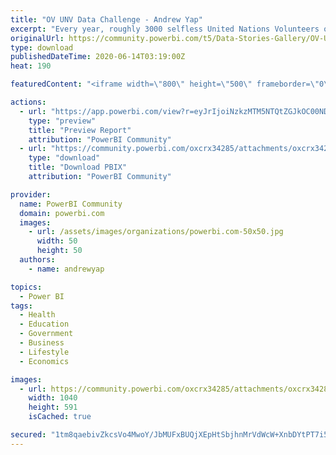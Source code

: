 ```yaml
---
title: "OV UNV Data Challenge - Andrew Yap"
excerpt: "Every year, roughly 3000 selfless United Nations Volunteers offer their time and expertise to make the world a better place. On behalf of United"
originalUrl: https://community.powerbi.com/t5/Data-Stories-Gallery/OV-UNV-Data-Challenge-Andrew-Yap/m-p/1157632
type: download
publishedDateTime: 2020-06-14T03:19:00Z
heat: 190

featuredContent: "<iframe width=\"800\" height=\"500\" frameborder=\"0\" src=\"https://app.powerbi.com/view?r=eyJrIjoiNzkzMTM5NTQtZGJkOC00NDZmLWI4YTYtZjFjMzA1YmMxNTNkIiwidCI6IjA2ODQ3YTc5LTUwYjUtNDM2MC1iYjhlLTYzNTc1M2Y4MzEyOSIsImMiOjEwfQ%3D%3D\"></iframe>"

actions:
  - url: "https://app.powerbi.com/view?r=eyJrIjoiNzkzMTM5NTQtZGJkOC00NDZmLWI4YTYtZjFjMzA1YmMxNTNkIiwidCI6IjA2ODQ3YTc5LTUwYjUtNDM2MC1iYjhlLTYzNTc1M2Y4MzEyOSIsImMiOjEwfQ%3D%3D"
    type: "preview"
    title: "Preview Report"
    attribution: "PowerBI Community"
  - url: "https://community.powerbi.com/oxcrx34285/attachments/oxcrx34285/DataStoriesGallery/4098/4/OV_UNV_Data_Challenge-Andrew_Yap.pbix"
    type: "download"
    title: "Download PBIX"
    attribution: "PowerBI Community"

provider:
  name: PowerBI Community
  domain: powerbi.com
  images:
    - url: /assets/images/organizations/powerbi.com-50x50.jpg
      width: 50
      height: 50
  authors:
    - name: andrewyap

topics:
  - Power BI
tags:
  - Health
  - Education
  - Government
  - Business
  - Lifestyle
  - Economics

images:
  - url: https://community.powerbi.com/oxcrx34285/attachments/oxcrx34285/DataStoriesGallery/4098/3/photo_2020-06-18%2013.59.24.png
    width: 1040
    height: 591
    isCached: true

secured: "1tm8qaebivZkcsVo4MwoY/JbMUFxBUQjXEpHtSbjhnMrVdWcW+XnbDYtPT7i5EcKvGhf93GPOCsHC2yQ3Qys4XunTYZA+O4eCQTjFcEM3eVOo9mcxyStpODbusVtBS+yKR5PXM7uSK+EU0uZb4tE2qp46h+jCwvnlw3NpoAQaJdgqHTl+jqQwmSFejkehLSvWrixIia+3GQyybG/ept01wgnYLO/Ie4Ygc71BZllcG7EDu6Wjto8crXGNyqIfiVgc76EJVsP1eVGPc2VYchEvrEDaPEEwub/dEYDub9wHvVylWAssXP4l7ilBL7ypbD/9b8ekoa3nVokfn9SHNE73x1QTLY0CTa8AEOjb+9hMX9iKIT35FzAgMMMa7VWIpRfua3HlUP0Veh5Ocj8QSrHn2fT6azyAm3bPho9a7F96gDHWV2mV9DtJOgsMGMB5Ru9;CX5AlsZxhuKBVqrJiCTWbw=="
---
```


